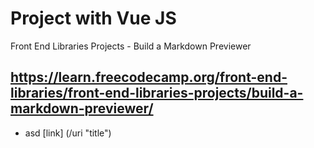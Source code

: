 # Project with Vue JS
Front End Libraries Projects - Build a Markdown Previewer
## https://learn.freecodecamp.org/front-end-libraries/front-end-libraries-projects/build-a-markdown-previewer/
- asd
[link] (/uri "title")
